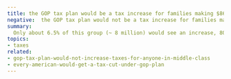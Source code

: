 ```yaml
---
title: the GOP tax plan would be a tax increase for families making $86,100 or less
negative:  the GOP tax plan would not be a tax increase for families making $86,100 or less
summary:
  Only about 6.5% of this group (~ 8 million) would see an increase, 80% (~ 97 million) would see a cut.
topics:
- taxes
related:
- gop-tax-plan-would-not-increase-taxes-for-anyone-in-middle-class
- every-american-would-get-a-tax-cut-under-gop-plan
---
```

